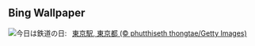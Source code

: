 ## Bing Wallpaper
![](https://www.bing.com/th?id=OHR.RailwaysDayNew_JA-JP8050699925_UHD.jpg&w=1000)今日は鉄道の日:&nbsp;&ensp;[東京駅, 東京都 (© phutthiseth thongtae/Getty Images)](https://www.bing.com/th?id=OHR.RailwaysDayNew_JA-JP8050699925_UHD.jpg)
<br><br/>
